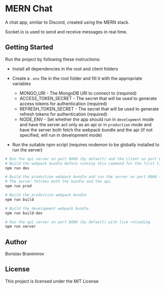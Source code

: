 # MERN Chat
A chat app, similar to Discord, created using the MERN stack.

Socket.io is used to send and receive messages in real time.

## Getting Started
Run the project by following these instructions:
- Install all dependencies in the root and client folders
- Create a `.env` file in the root folder and fill it with the appropriate variables
  - MONGO_URI - The MongoDB URI to connect to (required)
  - ACCESS_TOKEN_SECRET - The secret that will be used to generate access tokens for authentication (required)
  - REFRESH_TOKEN_SECRET - The secret that will be used to generate refresh tokens for authentication (required)
  - NODE_ENV - Set whether the app should run in `development` mode and have the server act only as an api or in `production` mode and have the server both fetch the webpack bundle and the api (if not specified, will run in development mode)

- Run the suitable npm script (requires nodemon to be globally installed to run the server)
```sh
# Run the api server on port 8000 (by default) and the client on port 8080 (by default)
# Build the webpack bundle before running this command for the first time
npm run dev

# Build the production webpack bundle and run the server on port 8000 (by default)
# The server fetches both the bundle and the api
npm run prod

# Build the production webpack bundle
npm run build

# Build the development webpack bundle
npm run build-dev

# Run the api server on port 8000 (by default) with live reloading
npm run server

```

## Author
Borislav Branimirov

## License
This project is licensed under the MIT License 
